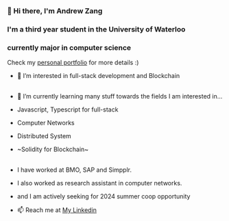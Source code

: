 ### 👋 Hi there, I'm Andrew Zang

### I'm a third year student in the University of Waterloo
### currently major in computer science

Check my <a href='https://www.andrew-zang.com' target="_blank">personal portfolio</a> for more details   :)

- 👀 I’m interested in full-stack development and Blockchain
<br>    </br>
- 🌱 I’m currently learning many stuff towards the fields I am interested in...
- Javascript, Typescript for full-stack
- Computer Networks
- Distributed System
- ~Solidity for Blockchain~ 
<br>    </br>

- I have worked at BMO, SAP and Simpplr.
- I also worked as research assistant in computer networks.
- and I am actively seeking for 2024 summer coop opportunity
- 📫  Reach me at <a href="https://www.linkedin.com/in/xiancheng-andrew-zang-4178b61b5/" target="_top">My Linkedin</a>


<!---
XianchengZ/XianchengZ is a ✨ special ✨ repository because its `README.md` (this file) appears on your GitHub profile.
You can click the Preview link to take a look at your changes.
--->
